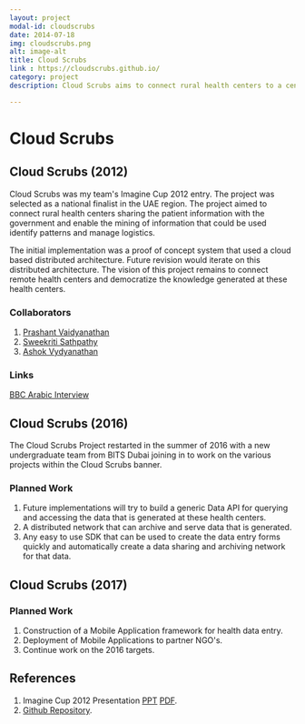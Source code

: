 ```yaml
---
layout: project
modal-id: cloudscrubs
date: 2014-07-18
img: cloudscrubs.png
alt: image-alt
title: Cloud Scrubs
link : https://cloudscrubs.github.io/
category: project
description: Cloud Scrubs aims to connect rural health centers to a central system to mine the health data and allow governments to take proactive steps to avoid, reduce medical conditions in a population.

---
```

# Cloud Scrubs

## Cloud Scrubs (2012)

Cloud Scrubs was my team's Imagine Cup 2012 entry. The project was selected as
a national finalist in the UAE region. The project aimed to connect rural health
centers sharing the patient information with the government and enable the mining
of information that could be used identify patterns and manage logistics.

The initial implementation was a proof of concept system that used a cloud
based distributed architecture. Future revision would iterate on this
distributed architecture. The vision of this project remains to connect remote
health centers and democratize the knowledge generated at these health centers.

### Collaborators

1. [Prashant Vaidyanathan](https://twitter.com/vprashant1)
2. [Sweekriti Sathpathy](https://twitter.com/SweekritiS)
3. [Ashok Vydyanathan](https://twitter.com/ashoksv)

### Links

[BBC Arabic Interview](https://youtu.be/i-_MkEEjw64?list=WL&t=677)

## Cloud Scrubs (2016)

The Cloud Scrubs Project restarted in the summer of 2016 with a new undergraduate team from BITS Dubai joining in to work on the various projects within the Cloud Scrubs banner.

### Planned Work

1. Future implementations will try to build a generic Data API for querying and
accessing the data that is generated at these health centers.
2. A distributed network that can archive and serve data that is generated.
3. Any easy to use SDK that can be used to create the data entry forms quickly
and automatically create a data sharing and archiving network for that data.

## Cloud Scrubs (2017)

### Planned Work

1. Construction of a Mobile Application framework for health data entry.
2. Deployment of Mobile Applications to partner NGO's.
3. Continue work on the 2016 targets.

## References

1. Imagine Cup 2012 Presentation [PPT](/resources/Cloud_Scrubs_Presentation.pptx)
[PDF](/resources/Cloud_Scrubs_Presentation.pdf).
2. [Github Repository](https://github.com/cloudscrubs).
